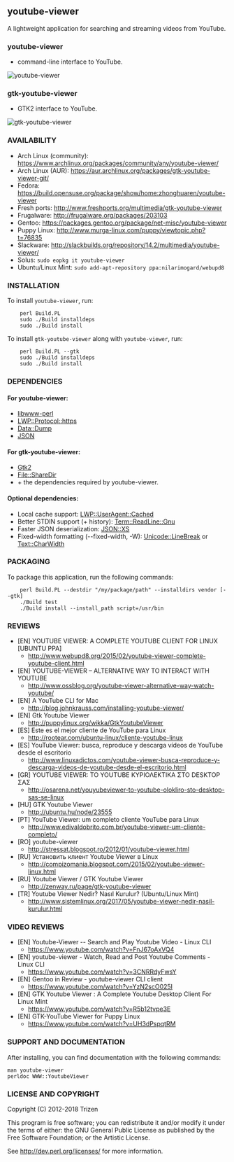 ## youtube-viewer

A lightweight application for searching and streaming videos from YouTube.

### youtube-viewer

* command-line interface to YouTube.

![youtube-viewer](https://user-images.githubusercontent.com/614513/32416613-c3daa6a6-c254-11e7-9739-ed7bf93d188c.png)

### gtk-youtube-viewer

* GTK2 interface to YouTube.

![gtk-youtube-viewer](https://user-images.githubusercontent.com/614513/32453099-10d14b3e-c324-11e7-942b-13a38c424341.png)

### AVAILABILITY

* Arch Linux (community): https://www.archlinux.org/packages/community/any/youtube-viewer/
* Arch Linux (AUR): https://aur.archlinux.org/packages/gtk-youtube-viewer-git/
* Fedora: https://build.opensuse.org/package/show/home:zhonghuaren/youtube-viewer
* Fresh ports: http://www.freshports.org/multimedia/gtk-youtube-viewer
* Frugalware: http://frugalware.org/packages/203103
* Gentoo: https://packages.gentoo.org/package/net-misc/youtube-viewer
* Puppy Linux: http://www.murga-linux.com/puppy/viewtopic.php?t=76835
* Slackware: http://slackbuilds.org/repository/14.2/multimedia/youtube-viewer/
* Solus: `sudo eopkg it youtube-viewer`
* Ubuntu/Linux Mint: `sudo add-apt-repository ppa:nilarimogard/webupd8`

### INSTALLATION

To install `youtube-viewer`, run:

```console
    perl Build.PL
    sudo ./Build installdeps
    sudo ./Build install
```

To install `gtk-youtube-viewer` along with `youtube-viewer`, run:

```console
    perl Build.PL --gtk
    sudo ./Build installdeps
    sudo ./Build install
```

### DEPENDENCIES

#### For youtube-viewer:

* [libwww-perl](https://metacpan.org/release/libwww-perl)
* [LWP::Protocol::https](https://metacpan.org/release/LWP-Protocol-https)
* [Data::Dump](https://metacpan.org/release/Data-Dump)
* [JSON](https://metacpan.org/release/JSON)


#### For gtk-youtube-viewer:

* [Gtk2](https://metacpan.org/release/Gtk2)
* [File::ShareDir](https://metacpan.org/release/File-ShareDir)
* \+ the dependencies required by youtube-viewer.


#### Optional dependencies:

* Local cache support: [LWP::UserAgent::Cached](https://metacpan.org/release/LWP-UserAgent-Cached)
* Better STDIN support (+ history): [Term::ReadLine::Gnu](https://metacpan.org/release/Term-ReadLine-Gnu)
* Faster JSON deserialization: [JSON::XS](https://metacpan.org/release/JSON-XS)
* Fixed-width formatting (--fixed-width, -W): [Unicode::LineBreak](https://metacpan.org/release/Unicode-LineBreak) or [Text::CharWidth](https://metacpan.org/release/Text-CharWidth)


### PACKAGING

To package this application, run the following commands:

```console
    perl Build.PL --destdir "/my/package/path" --installdirs vendor [--gtk]
    ./Build test
    ./Build install --install_path script=/usr/bin
```

### REVIEWS

* [EN] YOUTUBE VIEWER: A COMPLETE YOUTUBE CLIENT FOR LINUX [UBUNTU PPA]
    * http://www.webupd8.org/2015/02/youtube-viewer-complete-youtube-client.html
* [EN] YOUTUBE-VIEWER – ALTERNATIVE WAY TO INTERACT WITH YOUTUBE
    * http://www.ossblog.org/youtube-viewer-alternative-way-watch-youtube/
* [EN] A YouTube CLI for Mac
    * http://blog.johnkrauss.com/installing-youtube-viewer/
* [EN] Gtk Youtube Viewer
    * http://puppylinux.org/wikka/GtkYoutubeViewer
* [ES] Este es el mejor cliente de YouTube para Linux
    * http://rootear.com/ubuntu-linux/cliente-youtube-linux
* [ES] YouTube Viewer: busca, reproduce y descarga vídeos de YouTube desde el escritorio
    * http://www.linuxadictos.com/youtube-viewer-busca-reproduce-y-descarga-videos-de-youtube-desde-el-escritorio.html
* [GR] YOUTUBE VIEWER: ΤΟ YOUTUBE ΚΥΡΙΟΛΕΚΤΙΚΑ ΣΤΟ DESKTOP ΣΑΣ
    * http://osarena.net/youyubeviewer-to-youtube-olokliro-sto-desktop-sas-se-linux
* [HU] GTK Youtube Viewer
    * http://ubuntu.hu/node/23555
* [PT] YouTube Viewer: um completo cliente YouTube para Linux
    * http://www.edivaldobrito.com.br/youtube-viewer-um-cliente-completo/
* [RO] youtube-viewer
    * http://stressat.blogspot.ro/2012/01/youtube-viewer.html
* [RU] Установить клиент Youtube Viewer в Linux
    * http://compizomania.blogspot.com/2015/02/youtube-viewer-linux.html
* [RU] Youtube Viewer / GTK Youtube Viewer
    * http://zenway.ru/page/gtk-youtube-viewer
* [TR] Youtube Viewer Nedir? Nasıl Kurulur? (Ubuntu/Linux Mint)
    * http://www.sistemlinux.org/2017/05/youtube-viewer-nedir-nasil-kurulur.html

### VIDEO REVIEWS

* [EN] Youtube-Viewer -- Search and Play Youtube Video - Linux CLI
    * https://www.youtube.com/watch?v=FnJ67oAxVQ4
* [EN] youtube-viewer - Watch, Read and Post Youtube Comments - Linux CLI
    * https://www.youtube.com/watch?v=3CNRRdyFwsY
* [EN] Gentoo in Review - youtube-viewer CLI client
    * https://www.youtube.com/watch?v=YzN2scO025I
* [EN] GTK Youtube Viewer : A Complete Youtube Desktop Client For Linux Mint
    * https://www.youtube.com/watch?v=R5b12tvpe3E
* [EN] GTK-YouTube Viewer for Puppy Linux
    * https://www.youtube.com/watch?v=UH3dPspqtRM

### SUPPORT AND DOCUMENTATION

After installing, you can find documentation with the following commands:

    man youtube-viewer
    perldoc WWW::YoutubeViewer

### LICENSE AND COPYRIGHT

Copyright (C) 2012-2018 Trizen

This program is free software; you can redistribute it and/or modify it
under the terms of either: the GNU General Public License as published
by the Free Software Foundation; or the Artistic License.

See http://dev.perl.org/licenses/ for more information.
